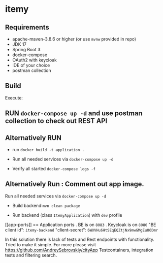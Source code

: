 # itemy


## Requirements

- apache-maven-3.8.6 or higher (or use `mvnw` provided in repo)
- JDK 17
- Spring Boot 3
- docker-compose
- OAuth2 with keycloak
- IDE of your choice
- postman collection


## Build

Execute:

## RUN  `docker-compose up -d`  and use postman collection to check out REST API


## Alternatively RUN

* run `docker build -t application .`

* Run all needed services via `docker-compose up -d`

* Verify all started `docker-compose logs -f`


## Alternatively Run : Comment out app image.
Run all needed services via `docker-compose up -d`

* Build backend `mvn clean package`

* Run backend (class `ItemyApplication`) with `dev`  profile

[[app-ports]]
== Application ports
. BE is on `8083`
. Keycloak is on `8080`
"BE client id": `itemy-backend`
"client-secret": `6WXVHu6HtSEqEQZtjNx9mwGMgEuO6Dmr`


In this solution there is lack of tests and Rest endpoints with functionality. Tried to make
it simple.
For more please visit https://github.com/AndreySebrovskiy/cityApp
Testcontainers, integration tests and filtering search. 
